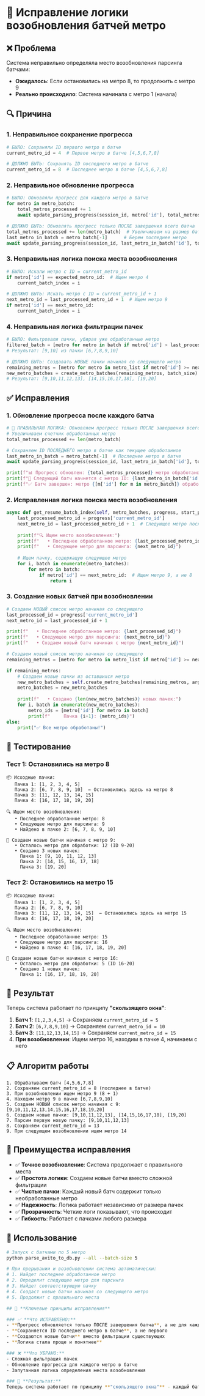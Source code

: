 # 🔧 Исправление логики возобновления батчей метро

## ❌ **Проблема**

Система неправильно определяла место возобновления парсинга батчами:

- **Ожидалось**: Если остановились на метро 8, то продолжить с метро 9
- **Реально происходило**: Система начинала с метро 1 (начала)

## 🔍 **Причина**

### 1. **Неправильное сохранение прогресса**
```python
# БЫЛО: Сохраняли ID первого метро в батче
current_metro_id = 4  # Первое метро в батче [4,5,6,7,8]

# ДОЛЖНО БЫТЬ: Сохранять ID последнего метро в батче
current_metro_id = 8  # Последнее метро в батче [4,5,6,7,8]
```

### 2. **Неправильное обновление прогресса**
```python
# БЫЛО: Обновляли прогресс для каждого метро в батче
for metro in metro_batch:
    total_metros_processed += 1
    await update_parsing_progress(session_id, metro['id'], total_metros_processed)

# ДОЛЖНО БЫТЬ: Обновлять прогресс только ПОСЛЕ завершения всего батча
total_metros_processed += len(metro_batch)  # Увеличиваем на размер батча
last_metro_in_batch = metro_batch[-1]      # Берем последнее метро
await update_parsing_progress(session_id, last_metro_in_batch['id'], total_metros_processed)
```

### 3. **Неправильная логика поиска места возобновления**
```python
# БЫЛО: Искали метро с ID = current_metro_id
if metro['id'] == expected_metro_id:  # Ищем метро 4
    current_batch_index = i

# ДОЛЖНО БЫТЬ: Искать метро с ID = current_metro_id + 1
next_metro_id = last_processed_metro_id + 1  # Ищем метро 9
if metro['id'] == next_metro_id:
    current_batch_index = i
```

### 4. **Неправильная логика фильтрации пачек**
```python
# БЫЛО: Фильтровали пачки, убирая уже обработанные метро
filtered_batch = [metro for metro in batch if metro['id'] > last_processed_id]
# Результат: [9,10] из пачки [6,7,8,9,10]

# ДОЛЖНО БЫТЬ: Создавать НОВЫЕ пачки начиная со следующего метро
remaining_metros = [metro for metro in metro_list if metro['id'] >= next_metro_id]
new_metro_batches = create_metro_batches(remaining_metros, batch_size)
# Результат: [9,10,11,12,13], [14,15,16,17,18], [19,20]
```

## ✅ **Исправления**

### 1. **Обновление прогресса после каждого батча**
```python
# 🔧 ПРАВИЛЬНАЯ ЛОГИКА: Обновляем прогресс только ПОСЛЕ завершения всего батча
# Увеличиваем счетчик обработанных метро
total_metros_processed += len(metro_batch)

# Сохраняем ID ПОСЛЕДНЕГО метро в батче как текущее обработанное
last_metro_in_batch = metro_batch[-1]  # Последнее метро в батче
await update_parsing_progress(session_id, last_metro_in_batch['id'], total_metros_processed)

print(f"📊 Прогресс обновлен: {total_metros_processed} метро обработано")
print(f"🎯 Следующий батч начнется с метро ID: {last_metro_in_batch['id'] + 1}")
print(f"✅ Батч завершен: метро {[m['id'] for m in metro_batch]} обработаны")
```

### 2. **Исправленная логика поиска места возобновления**
```python
async def get_resume_batch_index(self, metro_batches, progress, start_page):
    last_processed_metro_id = progress['current_metro_id']
    next_metro_id = last_processed_metro_id + 1  # Следующее метро после последнего обработанного
    
    print(f"🔍 Ищем место возобновления:")
    print(f"   • Последнее обработанное метро: {last_processed_metro_id}")
    print(f"   • Следующее метро для парсинга: {next_metro_id}")
    
    # Ищем пачку, содержащую следующее метро
    for i, batch in enumerate(metro_batches):
        for metro in batch:
            if metro['id'] == next_metro_id:  # Ищем метро 9, а не 8
                return i
```

### 3. **Создание новых батчей при возобновлении**
```python
# Создаем НОВЫЙ список метро начиная со следующего
last_processed_id = progress['current_metro_id']
next_metro_id = last_processed_id + 1

print(f"   • Последнее обработанное метро: {last_processed_id}")
print(f"   • Следующее метро для парсинга: {next_metro_id}")
print(f"   • Создаем новый батч начиная с метро {next_metro_id}")

# Создаем новый список метро начиная со следующего
remaining_metros = [metro for metro in metro_list if metro['id'] >= next_metro_id]

if remaining_metros:
    # Создаем новые пачки из оставшихся метро
    new_metro_batches = self.create_metro_batches(remaining_metros, args.batch_size)
    metro_batches = new_metro_batches
    
    print(f"   • Создано {len(new_metro_batches)} новых пачек:")
    for i, batch in enumerate(new_metro_batches):
        metro_ids = [metro['id'] for metro in batch]
        print(f"     Пачка {i+1}: {metro_ids}")
else:
    print("✅ Все метро обработаны!")
```

## 🧪 **Тестирование**

### Тест 1: Остановились на метро 8
```
📦 Исходные пачки:
   Пачка 1: [1, 2, 3, 4, 5]
   Пачка 2: [6, 7, 8, 9, 10]  ← Остановились здесь на метро 8
   Пачка 3: [11, 12, 13, 14, 15]
   Пачка 4: [16, 17, 18, 19, 20]

🔍 Ищем место возобновления:
   • Последнее обработанное метро: 8
   • Следующее метро для парсинга: 9
   • Найдено в пачке 2: [6, 7, 8, 9, 10]

🔄 Создаем новые батчи начиная с метро 9:
   • Осталось метро для обработки: 12 (ID 9-20)
   • Создано 3 новых пачек:
     Пачка 1: [9, 10, 11, 12, 13]
     Пачка 2: [14, 15, 16, 17, 18]
     Пачка 3: [19, 20]
```

### Тест 2: Остановились на метро 15
```
📦 Исходные пачки:
   Пачка 1: [1, 2, 3, 4, 5]
   Пачка 2: [6, 7, 8, 9, 10]
   Пачка 3: [11, 12, 13, 14, 15]  ← Остановились здесь на метро 15
   Пачка 4: [16, 17, 18, 19, 20]

🔍 Ищем место возобновления:
   • Последнее обработанное метро: 15
   • Следующее метро для парсинга: 16
   • Найдено в пачке 4: [16, 17, 18, 19, 20]

🔄 Создаем новые батчи начиная с метро 16:
   • Осталось метро для обработки: 5 (ID 16-20)
   • Создано 1 новых пачек:
     Пачка 1: [16, 17, 18, 19, 20]
```

## 🎯 **Результат**

Теперь система работает по принципу **"скользящего окна"**:

1. **Батч 1**: `[1,2,3,4,5]` → Сохраняем `current_metro_id = 5`
2. **Батч 2**: `[6,7,8,9,10]` → Сохраняем `current_metro_id = 10`
3. **Батч 3**: `[11,12,13,14,15]` → Сохраняем `current_metro_id = 15`
4. **При возобновлении**: Ищем метро 16, находим в пачке 4, начинаем с него

## 📋 **Алгоритм работы**

```
1. Обрабатываем батч [4,5,6,7,8]
2. Сохраняем current_metro_id = 8 (последнее в батче)
3. При возобновлении ищем метро 9 (8 + 1)
4. Находим метро 9 в пачке [6,7,8,9,10]
5. Создаем НОВЫЙ список метро начиная с 9: [9,10,11,12,13,14,15,16,17,18,19,20]
6. Создаем новые пачки: [9,10,11,12,13], [14,15,16,17,18], [19,20]
7. Парсим первую новую пачку: [9,10,11,12,13]
8. Сохраняем current_metro_id = 13
9. При следующем возобновлении ищем метро 14
```

## 🔄 **Преимущества исправления**

- ✅ **Точное возобновление**: Система продолжает с правильного места
- ✅ **Простота логики**: Создаем новые батчи вместо сложной фильтрации
- ✅ **Чистые пачки**: Каждый новый батч содержит только необработанные метро
- ✅ **Надежность**: Логика работает независимо от размера пачек
- ✅ **Прозрачность**: Четкие логи показывают, что происходит
- ✅ **Гибкость**: Работает с пачками любого размера

## 🚀 **Использование**

```bash
# Запуск с батчами по 5 метро
python parse_avito_to_db.py --all --batch-size 5

# При прерывании и возобновлении система автоматически:
# 1. Найдет последнее обработанное метро
# 2. Определит следующее метро для парсинга  
# 3. Найдет соответствующую пачку
# 4. Создаст новые батчи начиная со следующего метро
# 5. Продолжит с правильного места

## 🔑 **Ключевые принципы исправления**

### ✅ **Что ИСПРАВЛЕНО:**
- **Прогресс обновляется только ПОСЛЕ завершения батча**, а не для каждого метро
- **Сохраняется ID последнего метро в батче**, а не первого
- **Создаются новые батчи** вместо фильтрации существующих
- **Логика стала проще и понятнее**

### ❌ **Что УБРАНО:**
- Сложная фильтрация пачек
- Обновление прогресса для каждого метро в батче
- Запутанная логика определения места возобновления

### 🎯 **Результат:**
Теперь система работает по принципу **"скользящего окна"** - каждый батч обрабатывается полностью, прогресс сохраняется один раз, а при возобновлении создаются чистые новые батчи без дублирования.
```
